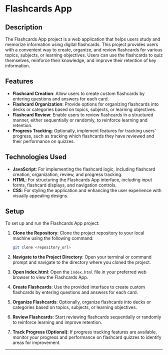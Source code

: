 # Flashcards App

## Description

The Flashcards App project is a web application that helps users study and memorize information using digital flashcards. This project provides users with a convenient way to create, organize, and review flashcards for various topics, subjects, or learning objectives. Users can use the flashcards to quiz themselves, reinforce their knowledge, and improve their retention of key information.

## Features

- **Flashcard Creation**: Allow users to create custom flashcards by entering questions and answers for each card.
- **Flashcard Organization**: Provide options for organizing flashcards into decks or categories based on topics, subjects, or learning objectives.
- **Flashcard Review**: Enable users to review flashcards in a structured manner, either sequentially or randomly, to reinforce learning and retention.
- **Progress Tracking**: Optionally, implement features for tracking users' progress, such as tracking which flashcards they have reviewed and their performance on quizzes.

## Technologies Used

- **JavaScript**: For implementing the flashcard logic, including flashcard creation, organization, review, and progress tracking.
- **HTML**: For structuring the Flashcards App interface, including input forms, flashcard displays, and navigation controls.
- **CSS**: For styling the application and enhancing the user experience with visually appealing designs.

## Setup

To set up and run the Flashcards App project:

1. **Clone the Repository**: Clone the project repository to your local machine using the following command:

   ```bash
   git clone <repository_url>
   ```

2. **Navigate to the Project Directory**: Open your terminal or command prompt and navigate to the directory where you cloned the project.

3. **Open Index.html**: Open the `index.html` file in your preferred web browser to view the Flashcards App.

4. **Create Flashcards**: Use the provided interface to create custom flashcards by entering questions and answers for each card.

5. **Organize Flashcards**: Optionally, organize flashcards into decks or categories based on topics, subjects, or learning objectives.

6. **Review Flashcards**: Start reviewing flashcards sequentially or randomly to reinforce learning and improve retention.

7. **Track Progress (Optional)**: If progress tracking features are available, monitor your progress and performance on flashcard quizzes to identify areas for improvement.

---